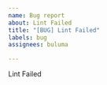 ```yaml
---
name: Bug report
about: Lint Failed
title: "[BUG] Lint Failed"
labels: bug
assignees: buluma

---
```


Lint Failed

